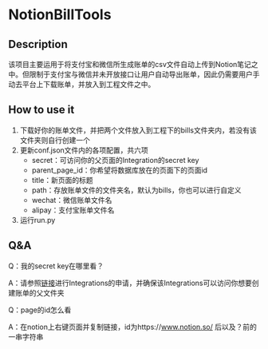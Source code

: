 # NotionBillTools



## Description

该项目主要运用于将支付宝和微信所生成账单的csv文件自动上传到Notion笔记之中。但限制于支付宝与微信并未开放接口让用户自动导出账单，因此仍需要用户手动去平台上下载账单，并放入到工程文件之中。



## How to use it

1. 下载好你的账单文件，并把两个文件放入到工程下的bills文件夹内，若没有该文件夹则自行创建一个
2. 更新conf.json文件内的各项配置，共六项
   - secret：可访问你的父页面的Integration的secret key
   - parent_page_id：你希望将数据库放在的页面下的页面id
   - title：新页面的标题
   - path：存放账单文件的文件夹名，默认为bills，你也可以进行自定义
   - wechat：微信账单文件名
   - alipay：支付宝账单文件名
3. 运行run.py



## Q&A

Q：我的secret key在哪里看？

A：请参照[链接](https://developers.notion.com/docs/getting-started)进行Integrations的申请，并确保该Integrations可以访问你想要创建账单的父文件夹

Q：page的id怎么看

A：在notion上右键页面并复制链接，id为https://www.notion.so/ 后以及？前的一串字符串

